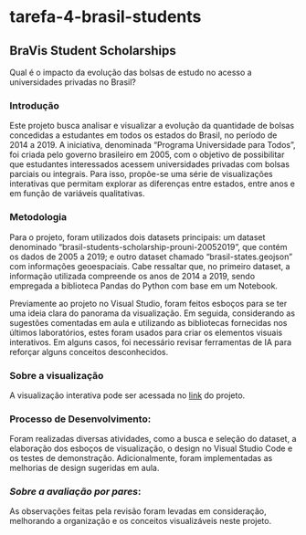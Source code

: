 # tarefa-4-brasil-students

## **BraVis Student Scholarships**

Qual é o impacto da evolução das bolsas de estudo no acesso a universidades privadas no Brasil?

### **Introdução**

Este projeto busca analisar e visualizar a evolução da quantidade de bolsas concedidas a estudantes em todos os estados do Brasil, no período de 2014 a 2019. A iniciativa, denominada “Programa Universidade para Todos”, foi criada pelo governo brasileiro em 2005, com o objetivo de possibilitar que estudantes interessados acessem universidades privadas com bolsas parciais ou integrais. Para isso, propõe-se uma série de visualizações interativas que permitam explorar as diferenças entre estados, entre anos e em função de variáveis qualitativas.

### **Metodologia**

Para o projeto, foram utilizados dois datasets principais: um dataset denominado “brasil-students-scholarship-prouni-20052019”, que contém os dados de 2005 a 2019; e outro dataset chamado “brasil-states.geojson” com informações geoespaciais. Cabe ressaltar que, no primeiro dataset, a informação utilizada compreende os anos de 2014 a 2019, sendo empregada a biblioteca Pandas do Python com base em um Notebook.

Previamente ao projeto no Visual Studio, foram feitos esboços para se ter uma ideia clara do panorama da visualização. Em seguida, considerando as sugestões comentadas em aula e utilizando as bibliotecas fornecidas nos últimos laboratórios, estes foram usados para criar os elementos visuais interativos. Em alguns casos, foi necessário revisar ferramentas de IA para reforçar alguns conceitos desconhecidos.

### **Sobre a visualização**

A visualização interativa pode ser acessada no [link](https://fgv-vis-2025.github.io/tarefa-4-brasil-students/) do projeto.

### **Processo de Desenvolvimento**:

Foram realizadas diversas atividades, como a busca e seleção do dataset, a elaboração dos esboços de visualização, o design no Visual Studio Code e os testes de demonstração. Adicionalmente, foram implementadas as melhorias de design sugeridas em aula.

### ***Sobre a avaliação por pares***:
As observações feitas pela revisão foram levadas em consideração, melhorando a organização e os conceitos visualizáveis neste projeto.
